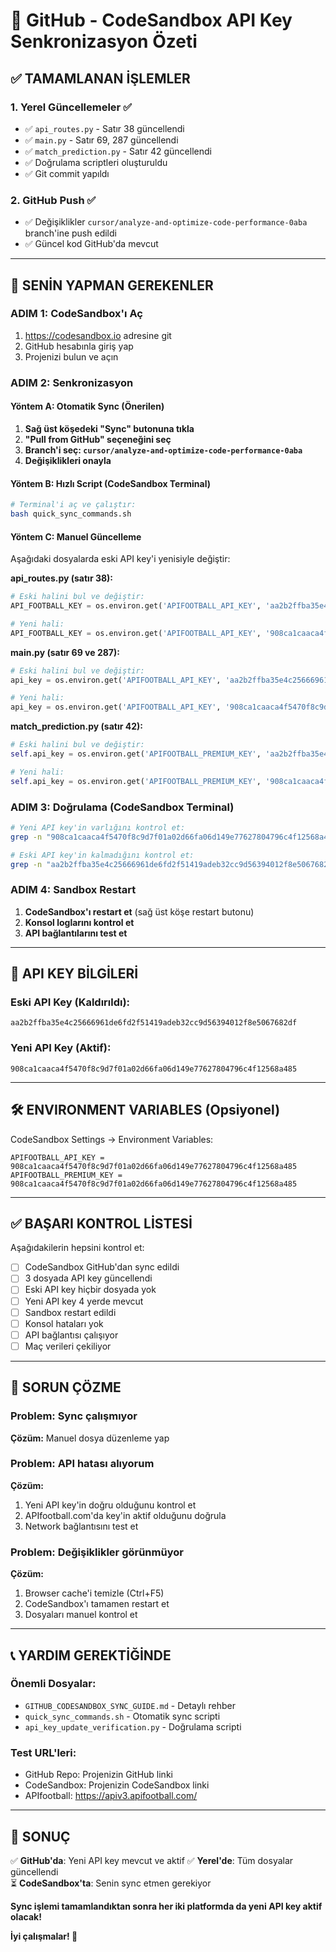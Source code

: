 # 🎯 GitHub - CodeSandbox API Key Senkronizasyon Özeti

## ✅ **TAMAMLANAN İŞLEMLER**

### 1. **Yerel Güncellemeler** ✅
- ✅ `api_routes.py` - Satır 38 güncellendi
- ✅ `main.py` - Satır 69, 287 güncellendi  
- ✅ `match_prediction.py` - Satır 42 güncellendi
- ✅ Doğrulama scriptleri oluşturuldu
- ✅ Git commit yapıldı

### 2. **GitHub Push** ✅ 
- ✅ Değişiklikler `cursor/analyze-and-optimize-code-performance-0aba` branch'ine push edildi
- ✅ Güncel kod GitHub'da mevcut

---

## 🔄 **SENİN YAPMAN GEREKENLER**

### **ADIM 1: CodeSandbox'ı Aç**
1. https://codesandbox.io adresine git
2. GitHub hesabınla giriş yap
3. Projenizi bulun ve açın

### **ADIM 2: Senkronizasyon**

#### **Yöntem A: Otomatik Sync (Önerilen)**
1. **Sağ üst köşedeki "Sync" butonuna tıkla**
2. **"Pull from GitHub" seçeneğini seç**
3. **Branch'i seç: `cursor/analyze-and-optimize-code-performance-0aba`**
4. **Değişiklikleri onayla**

#### **Yöntem B: Hızlı Script (CodeSandbox Terminal)**
```bash
# Terminal'i aç ve çalıştır:
bash quick_sync_commands.sh
```

#### **Yöntem C: Manuel Güncelleme**
Aşağıdaki dosyalarda eski API key'i yenisiyle değiştir:

**api_routes.py (satır 38):**
```python
# Eski halini bul ve değiştir:
API_FOOTBALL_KEY = os.environ.get('APIFOOTBALL_API_KEY', 'aa2b2ffba35e4c25666961de6fd2f51419adeb32cc9d56394012f8e5067682df')

# Yeni hali:
API_FOOTBALL_KEY = os.environ.get('APIFOOTBALL_API_KEY', '908ca1caaca4f5470f8c9d7f01a02d66fa06d149e77627804796c4f12568a485')
```

**main.py (satır 69 ve 287):**
```python
# Eski halini bul ve değiştir:
api_key = os.environ.get('APIFOOTBALL_API_KEY', 'aa2b2ffba35e4c25666961de6fd2f51419adeb32cc9d56394012f8e5067682df')

# Yeni hali:
api_key = os.environ.get('APIFOOTBALL_API_KEY', '908ca1caaca4f5470f8c9d7f01a02d66fa06d149e77627804796c4f12568a485')
```

**match_prediction.py (satır 42):**
```python
# Eski halini bul ve değiştir:
self.api_key = os.environ.get('APIFOOTBALL_PREMIUM_KEY', 'aa2b2ffba35e4c25666961de6fd2f51419adeb32cc9d56394012f8e5067682df')

# Yeni hali:
self.api_key = os.environ.get('APIFOOTBALL_PREMIUM_KEY', '908ca1caaca4f5470f8c9d7f01a02d66fa06d149e77627804796c4f12568a485')
```

### **ADIM 3: Doğrulama (CodeSandbox Terminal)**
```bash
# Yeni API key'in varlığını kontrol et:
grep -n "908ca1caaca4f5470f8c9d7f01a02d66fa06d149e77627804796c4f12568a485" *.py

# Eski API key'in kalmadığını kontrol et:
grep -n "aa2b2ffba35e4c25666961de6fd2f51419adeb32cc9d56394012f8e5067682df" *.py
```

### **ADIM 4: Sandbox Restart**
1. **CodeSandbox'ı restart et** (sağ üst köşe restart butonu)
2. **Konsol loglarını kontrol et**
3. **API bağlantılarını test et**

---

## 🔑 **API KEY BİLGİLERİ**

### **Eski API Key (Kaldırıldı):**
```
aa2b2ffba35e4c25666961de6fd2f51419adeb32cc9d56394012f8e5067682df
```

### **Yeni API Key (Aktif):**
```
908ca1caaca4f5470f8c9d7f01a02d66fa06d149e77627804796c4f12568a485
```

---

## 🛠️ **ENVIRONMENT VARIABLES (Opsiyonel)**

CodeSandbox Settings → Environment Variables:

```
APIFOOTBALL_API_KEY = 908ca1caaca4f5470f8c9d7f01a02d66fa06d149e77627804796c4f12568a485
APIFOOTBALL_PREMIUM_KEY = 908ca1caaca4f5470f8c9d7f01a02d66fa06d149e77627804796c4f12568a485
```

---

## ✅ **BAŞARI KONTROL LİSTESİ**

Aşağıdakilerin hepsini kontrol et:

- [ ] CodeSandbox GitHub'dan sync edildi
- [ ] 3 dosyada API key güncellendi
- [ ] Eski API key hiçbir dosyada yok
- [ ] Yeni API key 4 yerde mevcut
- [ ] Sandbox restart edildi
- [ ] Konsol hataları yok
- [ ] API bağlantısı çalışıyor
- [ ] Maç verileri çekiliyor

---

## 🚨 **SORUN ÇÖZME**

### **Problem: Sync çalışmıyor**
**Çözüm:** Manuel dosya düzenleme yap

### **Problem: API hatası alıyorum**
**Çözüm:** 
1. Yeni API key'in doğru olduğunu kontrol et
2. APIfootball.com'da key'in aktif olduğunu doğrula
3. Network bağlantısını test et

### **Problem: Değişiklikler görünmüyor**
**Çözüm:**
1. Browser cache'i temizle (Ctrl+F5)
2. CodeSandbox'ı tamamen restart et
3. Dosyaları manuel kontrol et

---

## 📞 **YARDIM GEREKTİĞİNDE**

### **Önemli Dosyalar:**
- `GITHUB_CODESANDBOX_SYNC_GUIDE.md` - Detaylı rehber
- `quick_sync_commands.sh` - Otomatik sync scripti  
- `api_key_update_verification.py` - Doğrulama scripti

### **Test URL'leri:**
- GitHub Repo: Projenizin GitHub linki
- CodeSandbox: Projenizin CodeSandbox linki
- APIfootball: https://apiv3.apifootball.com/

---

## 🎉 **SONUÇ**

✅ **GitHub'da**: Yeni API key mevcut ve aktif
✅ **Yerel'de**: Tüm dosyalar güncellendi  
⏳ **CodeSandbox'ta**: Senin sync etmen gerekiyor

**Sync işlemi tamamlandıktan sonra her iki platformda da yeni API key aktif olacak!**

**İyi çalışmalar! 🚀**
